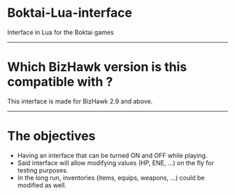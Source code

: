 # Boktai-Lua-interface
Interface in Lua for the Boktai games

-------------------------------------

# Which BizHawk version is this compatible with ?
This interface is made for BizHawk 2.9 and above.

-------------------------------------

# The objectives
- Having an interface that can be turned ON and OFF while playing.
- Said interface will allow modifying values (HP, ENE, ...) on the fly for testing purposes.
- In the long run, inventories (items, equips, weapons, ...) could be modified as well.
